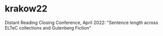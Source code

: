 # krakow22
Distant Reading Closing Conference, April 2022: "Sentence length across ELTeC collections and Gutenberg Fiction"
